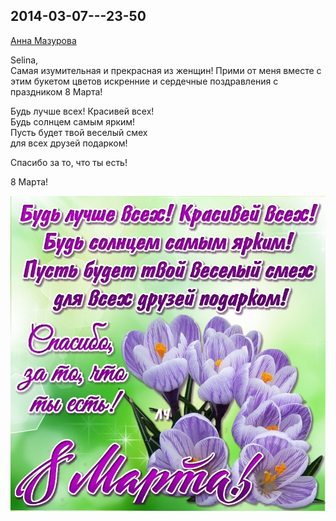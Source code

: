 ## 2014-03-07---23-50

[Анна Мазурова](https://vk.com/id1641666)

Selina,<br />
Самая изумительная и прекрасная из женщин! Прими от меня вместе с этим букетом цветов искренние и
сердечные поздравления с праздником 8 Марта!

Будь лучше всех! Красивей всех!<br />
Будь солнцем самым ярким!<br />
Пусть будет твой веселый смех<br />
для всех друзей подарком!

Спасибо за то, что ты есть!

8 Марта!

![2014-03-07---23-50.jpg](2014-03-07---23-50.jpg)
